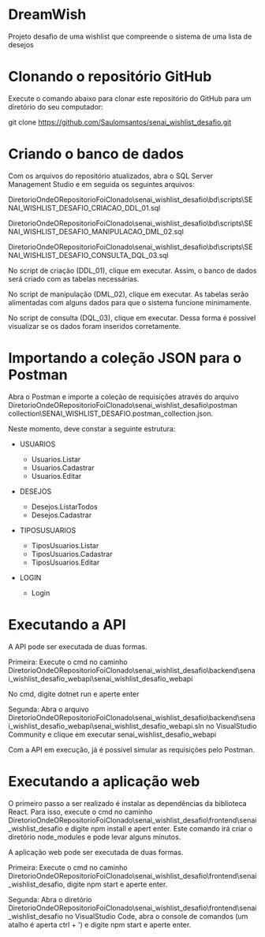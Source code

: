 # DreamWish
Projeto desafio de uma wishlist que compreende o sistema de uma lista de desejos

# Clonando o repositório GitHub
Execute o comando abaixo para clonar este repositório do GitHub para um diretório do seu computador:

git clone https://github.com/Saulomsantos/senai_wishlist_desafio.git

# Criando o banco de dados
Com os arquivos do repositório atualizados, abra o SQL Server Management Studio e em seguida os seguintes arquivos:


DiretorioOndeORepositorioFoiClonado\senai_wishlist_desafio\bd\scripts\SENAI_WISHLIST_DESAFIO_CRIACAO_DDL_01.sql

DiretorioOndeORepositorioFoiClonado\senai_wishlist_desafio\bd\scripts\SENAI_WISHLIST_DESAFIO_MANIPULACAO_DML_02.sql

DiretorioOndeORepositorioFoiClonado\senai_wishlist_desafio\bd\scripts\SENAI_WISHLIST_DESAFIO_CONSULTA_DQL_03.sql


No script de criação (DDL_01), clique em executar. Assim, o banco de dados será criado com as tabelas necessárias.

No script de manipulação (DML_02), clique em executar. As tabelas serão alimentadas com alguns dados para que o sistema funcione minimamente.

No script de consulta (DQL_03), clique em executar. Dessa forma é possível visualizar se os dados foram inseridos corretamente.

# Importando a coleção JSON para o Postman
Abra o Postman e importe a coleção de requisições através do arquivo DiretorioOndeORepositorioFoiClonado\senai_wishlist_desafio\postman collection\SENAI_WISHLIST_DESAFIO.postman_collection.json.

Neste momento, deve constar a seguinte estrutura:

- USUARIOS
    - Usuarios.Listar
    - Usuarios.Cadastrar
    - Usuarios.Editar

- DESEJOS
    - Desejos.ListarTodos
    - Desejos.Cadastrar

- TIPOSUSUARIOS
    - TiposUsuarios.Listar
    - TiposUsuarios.Cadastrar
    - TiposUsuarios.Editar

- LOGIN
    - Login

# Executando a API
A API pode ser executada de duas formas.

Primeira:
Execute o cmd no caminho DiretorioOndeORepositorioFoiClonado\senai_wishlist_desafio\backend\senai_wishlist_desafio_webapi\senai_wishlist_desafio_webapi

No cmd, digite dotnet run e aperte enter

Segunda:
Abra o arquivo DiretorioOndeORepositorioFoiClonado\senai_wishlist_desafio\backend\senai_wishlist_desafio_webapi\senai_wishlist_desafio_webapi.sln no VisualStudio Community e clique em executar senai_wishlist_desafio_webapi

Com a API em execução, já é possível simular as requisições pelo Postman.

# Executando a aplicação web
O primeiro passo a ser realizado é instalar as dependências da biblioteca React. 
Para isso, execute o cmd no caminho DiretorioOndeORepositorioFoiClonado\senai_wishlist_desafio\frontend\senai_wishlist_desafio e digite npm install e apert enter.
Este comando irá criar o diretório node_modules e pode levar alguns minutos.

A aplicação web pode ser executada de duas formas.

Primeira:
Execute o cmd no caminho DiretorioOndeORepositorioFoiClonado\senai_wishlist_desafio\frontend\senai_wishlist_desafio, digite npm start e aperte enter.

Segunda:
Abra o diretório DiretorioOndeORepositorioFoiClonado\senai_wishlist_desafio\frontend\senai_wishlist_desafio no VisualStudio Code, abra o console de comandos (um atalho é aperta ctrl + ') e digite npm start e aperte enter.

